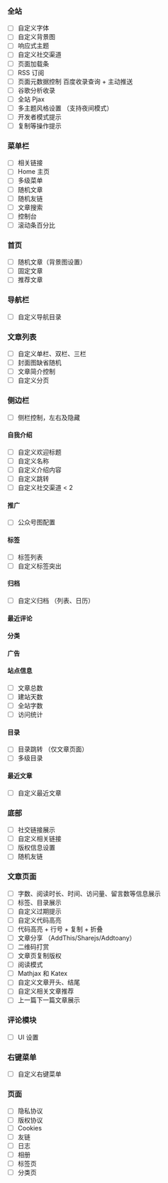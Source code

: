 ### 全站

- [ ] 自定义字体
- [ ] 自定义背景图
- [ ] 响应式主题
- [ ] 自定义社交渠道
- [ ] 页面加载条
- [ ] RSS 订阅
- [ ] 页面元数据控制 百度收录查询 + 主动推送
- [ ] 谷歌分析收录
- [ ] 全站 Pjax
- [ ]  多主题风格设置 （支持夜间模式）
- [ ]  开发者模式提示
- [ ]  复制等操作提示

### 菜单栏

- [ ] 相关链接
- [ ] Home 主页
- [ ] 多级菜单
- [ ] 随机文章
- [ ] 随机友链
- [ ] 文章搜索
- [ ] 控制台
- [ ] 滚动条百分比

### 首页

- [ ] 随机文章（背景图设置）
- [ ] 固定文章
- [ ] 推荐文章

### 导航栏

- [ ] 自定义导航目录

### 文章列表

- [ ] 自定义单栏、双栏、三栏
- [ ] 封面图缺省随机
- [ ] 文章简介控制
- [ ] 自定义分页

### 侧边栏

- [ ] 侧栏控制，左右及隐藏

#### 自我介绍

- [ ] 自定义欢迎标题
- [ ] 自定义名称
- [ ] 自定义介绍内容
- [ ] 自定义跳转
- [ ] 自定义社交渠道 < 2

#### 推广

- [ ] 公众号图配置

#### 标签

- [ ] 标签列表
- [ ] 自定义标签突出

#### 归档

- [ ] 自定义归档 （列表、日历）

#### 最近评论

#### 分类

#### 广告

#### 站点信息

- [ ] 文章总数
- [ ] 建站天数
- [ ] 全站字数
- [ ] 访问统计

#### 目录

- [ ] 目录跳转 （仅文章页面）
- [ ] 多级目录

#### 最近文章

- [ ] 自定义最近文章

### 底部

- [ ] 社交链接展示
- [ ] 自定义相关链接
- [ ] 版权信息设置
- [ ] 随机友链

### 文章页面

- [ ] 字数、阅读时长、时间、访问量、留言数等信息展示
- [ ] 标签、目录展示
- [ ] 自定义过期提示
- [ ] 自定义代码高亮
- [ ] 代码高亮 + 行号 + 复制 + 折叠
- [ ] 文章分享 （AddThis/Sharejs/Addtoany）
- [ ] 二维码打赏
- [ ] 文章页复制版权
- [ ] 阅读模式
- [ ] Mathjax 和 Katex
- [ ] 自定义文章开头、结尾
- [ ] 自定义相关文章推荐
- [ ] 上一篇下一篇文章展示

### 评论模块

- [ ] UI 设置

### 右键菜单

- [ ] 自定义右键菜单

### 页面

- [ ] 隐私协议
- [ ] 版权协议
- [ ] Cookies
- [ ] 友链
- [ ] 日志
- [ ] 相册
- [ ] 标签页
- [ ] 分类页